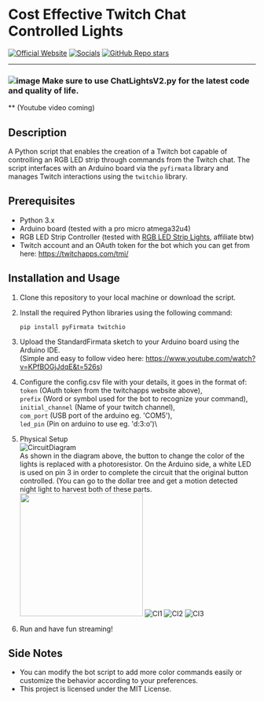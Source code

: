 # Cost Effective Twitch Chat Controlled Lights
[![Official Website](https://img.shields.io/badge/Official%20Website-blujay131.com-blue?style=flat&logo=world&logoColor=white)](https://blujay131.com/)
[![Socials](https://img.shields.io/badge/Socials-linktr.ee/blujay131-purple?style=flat&logo=world&logoColor=white)](https://linktr.ee/blujay_131)
[![GitHub Repo stars](https://img.shields.io/github/stars/BluJay131/Cost-Effective-Twitch-Chat-Controlled-Lights?style=social)](https://github.com/BluJay131/Cost-Effective-Twitch-Chat-Controlled-Lights/stargazers)

<hr/>

### ![image](https://github.com/BluJay131/Cost-Effective-Twitch-Controlled-Lights/assets/80910384/346dc2a9-45f3-4372-8e4c-de62a3bc5e3f) Make sure to use ChatLightsV2.py for the latest code and quality of life.

** (Youtube video coming)

## Description

A Python script that enables the creation of a Twitch bot capable of controlling an RGB LED strip through commands from the Twitch chat. The script interfaces with an Arduino board via the `pyfirmata` library and manages Twitch interactions using the `twitchio` library.

## Prerequisites

- Python 3.x
- Arduino board (tested with a pro micro atmega32u4)
- RGB LED Strip Controller (tested with <a target="_blank" href="https://www.amazon.com/Lights-ehomful-Changing-Bedroom-Decoration/dp/B089YPWZKY?pd_rd_w=1UL1g&amp;content-id=amzn1.sym.e8faeee7-63c9-4cb3-96e0-e50a41f3b35b&amp;pf_rd_p=e8faeee7-63c9-4cb3-96e0-e50a41f3b35b&amp;pf_rd_r=XRHVTHYP8DZBCGCFPS86&amp;pd_rd_wg=sRwms&amp;pd_rd_r=d78b57fd-3202-4e1b-9504-ec35e67118ea&amp;pd_rd_i=B089YPWZKY&amp;ref_=pd_bap_d_grid_rp_0_6_t&amp;th=1&_encoding=UTF8&tag=blujay131-20&linkCode=ur2&linkId=6b8e047959132aa333bb5414e58410ca&camp=1789&creative=9325">RGB LED Strip Lights</a>, affiliate btw)
- Twitch account and an OAuth token for the bot which you can get from here: https://twitchapps.com/tmi/

## Installation and Usage

1. Clone this repository to your local machine or download the script.
2. Install the required Python libraries using the following command:
   ```
   pip install pyFirmata twitchio
   ```
3. Upload the StandardFirmata sketch to your Arduino board using the Arduino IDE.\
   (Simple and easy to follow video here: https://www.youtube.com/watch?v=KPfBOGjJdqE&t=526s)
4. Configure the config.csv file with your details, it goes in the format of:\
   `token` (OAuth token from the twitchapps website above),\
   `prefix` (Word or symbol used for the bot to recognize your command),\
   `initial_channel` (Name of your twitch channel),\
   `com_port` (USB port of the arduino eg. 'COM5'),\
   `led_pin` (Pin on arduino to use eg. 'd:3:o')\
5. Physical Setup\
   ![CircuitDiagram](https://github.com/BluJay131/Cost-Effective-Twitch-Controlled-Lights/assets/80910384/23c4d0f4-2f49-4beb-b63e-dc70ad49fe09)\
   As shown in the diagram above, the button to change the color of the lights is replaced with a photoresistor. On the Arduino side, a white LED is used on pin 3 in order to complete the circuit that the original button     controlled. (You can go to the dollar tree and get a motion detected night light to harvest both of these parts.
   <img src="https://github.com/BluJay131/Cost-Effective-Twitch-Controlled-Lights/assets/80910384/def9b3ee-ed59-4e38-8121-f70b747a77c2" data-canonical-src="https://github.com/BluJay131/Cost-Effective-Twitch-Controlled-Lights/assets/80910384/def9b3ee-ed59-4e38-8121-f70b747a77c2" width="250" height="250" />
   ![CI1](https://github.com/BluJay131/Cost-Effective-Twitch-Controlled-Lights/assets/80910384/def9b3ee-ed59-4e38-8121-f70b747a77c2)
   ![CI2](https://github.com/BluJay131/Cost-Effective-Twitch-Controlled-Lights/assets/80910384/fa515666-607c-433e-a6eb-3efa8096c375)
   ![CI3](https://github.com/BluJay131/Cost-Effective-Twitch-Controlled-Lights/assets/80910384/fbbd58a4-6be0-4956-8ce9-2a94b0ce734a)

7. Run and have fun streaming!

## Side Notes

- You can modify the bot script to add more color commands easily or customize the behavior according to your preferences.
- This project is licensed under the MIT License.

